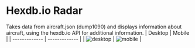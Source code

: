 # Hexdb.io Radar

Takes data from aircraft.json (dump1090) and displays information about aircraft, using the hexdb.io API for additional information. 
| Desktop  | Mobile |
| ------------- | ------------- |
| ![desktop](https://github.com/user-attachments/assets/313dd8c5-b1a9-4a7a-9929-9ddf34bde4b9) | ![mobile](https://github.com/user-attachments/assets/e349143f-5a4a-40ff-9db4-b5a6eb554baa) |
